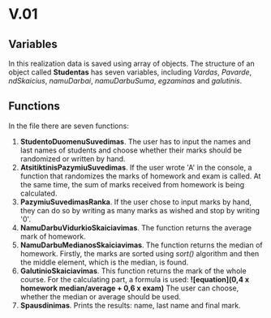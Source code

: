 # V.01
## Variables
In this realization data is saved using array of objects. The structure of an object called **Studentas** has seven variables, including *Vardas*, *Pavarde*, *ndSkaicius*, *namuDarbai*, *namuDarbuSuma*, *egzaminas* and *galutinis*.

## Functions
In the file there are seven functions:
1. **StudentoDuomenuSuvedimas**. The user has to input the names and last names of students and choose whether their marks should be randomized or written by hand.
2. **AtsitiktinisPazymiuSuvedimas**. If the user wrote 'A' in the console, a function that randomizes the marks of homework and exam is called. At the same time, the sum of marks received from homework is being calculated.
3. **PazymiuSuvedimasRanka**. If the user chose to input marks by hand, they can do so by writing as many marks as wished and stop by writing '0'.
4. **NamuDarbuVidurkioSkaiciavimas**. The function returns the average mark of homework.
5. **NamuDarbuMedianosSkaiciavimas**. The function returns the median of homework. Firstly, the marks are sorted using *sort()* algorithm and then the middle element, which is the median, is found.
6. **GalutinioSkaiciavimas**. This function returns the mark of the whole course. For the calculating part, a formula is used:
   **![equation](0,4 x homework median/average + 0,6 x exam)**
     The user can choose, whether the median or average should be used.
7. **Spausdinimas**. Prints the results: name, last name and final mark.
